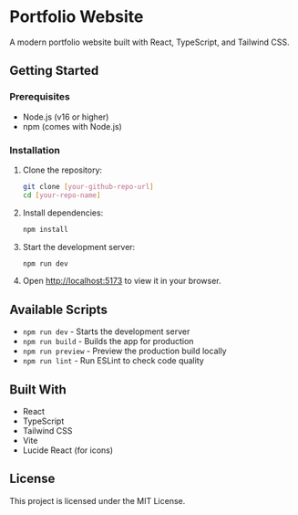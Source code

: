 # Portfolio Website

A modern portfolio website built with React, TypeScript, and Tailwind CSS.

## Getting Started

### Prerequisites

- Node.js (v16 or higher)
- npm (comes with Node.js)

### Installation

1. Clone the repository:
   ```bash
   git clone [your-github-repo-url]
   cd [your-repo-name]
   ```

2. Install dependencies:
   ```bash
   npm install
   ```

3. Start the development server:
   ```bash
   npm run dev
   ```

4. Open [http://localhost:5173](http://localhost:5173) to view it in your browser.

## Available Scripts

- `npm run dev` - Starts the development server
- `npm run build` - Builds the app for production
- `npm run preview` - Preview the production build locally
- `npm run lint` - Run ESLint to check code quality

## Built With

- React
- TypeScript
- Tailwind CSS
- Vite
- Lucide React (for icons)

## License

This project is licensed under the MIT License.